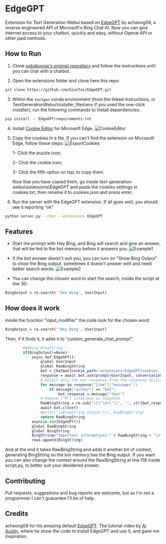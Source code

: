 # EdgeGPT
Extension for Text Generation Webui based on [EdgeGPT](https://github.com/acheong08/EdgeGPT) by acheong08, a reverse engineered API of Microsoft's Bing Chat AI.
Now you can give Internet access to your chatbot, quickly and easy, without Openai API or other paid methods.

## How to Run
1. Clone [oobabooga's  original repository](https://github.com/oobabooga/text-generation-webui) and follow the instructions until you can chat with a chatbot.

2. Open the extensions folder and clone here this repo:
```bash
git clone https://github.com/GiusTex/EdgeGPT.git
```

3. Within the `textgen` conda environment (from the linked instructions, or TextGenerationWebui\installer_files\env if you used the one-click installer), run the following commands to install dependencies:
```bash
pip install -r EdgeGPT/requirements.txt
```

4. Install [Cookie Editor](https://microsoftedge.microsoft.com/addons/detail/cookie-editor/ajfboaconbpkglpfanbmlfgojgndmhmc) for Microsoft Edge.
![CookieEditor](https://user-images.githubusercontent.com/112352961/235325561-9c85c199-8e50-484f-ac64-a25928de7281.png)

5. Copy the cookies in a file.
     If you can't find the extension on Microsoft Edge, follow these steps:
     ![ExportCookies](https://user-images.githubusercontent.com/112352961/235325568-61ad404c-d8d7-46f5-833d-7aee2b3c9d44.png)
     
      1- Click the puzzle icon;
     
      2- Click the cookie icon;
     
      3- Click the fifth option on top, to copy them.
   
   Now that you have copied them, go inside text-generation-webui\extensions\EdgeGPT and paste the cookies settings in cookies.txt, then rename it to cookies.json and    press enter.

6. Run the server with the EdgeGPT extension. If all goes well, you should see it reporting "ok"
```bash
python server.py --chat --extensions EdgeGPT
```

## Features
- Start the prompt with Hey Bing, and Bing will search and give an answer, that will be fed to the bot memory before it answers you.
![Example1](https://user-images.githubusercontent.com/112352961/235326069-26f33ebf-8378-452f-bacf-85f192346ba2.png)

- If the bot answer doesn't suit you, you can turn on "Show Bing Output" to show the Bing output, sometimes it doesn't answer well and need better search words.
![Example2](https://user-images.githubusercontent.com/112352961/235326217-81b3e9eb-9523-4c18-94b0-f141c841ab98.png)

- You can change the chosen word to start the search, inside the script at line 30:
```bash
BingOutput = re.search('^Hey Bing', UserInput)
```

## How does it work
Inside the function "input_modifier" the code look for the chosen word:
```bash
BingOutput = re.search('^Hey Bing', UserInput)
```
Then, if it finds it, it adds it to "custom_generate_chat_prompt":
```bash
        #Adding BingString
        if(BingOutput!=None):
            async def EdgeGPT():
                global UserInput
                global RawBingString
                bot = Chatbot(cookie_path='extensions/EdgeGPT/cookies.json')
                response = await bot.ask(prompt=UserInput, conversation_style=ConversationStyle.creative)
                # Select only the bot response from the response dictionary
                for message in response["item"]["messages"]:
                    if message["author"] == "bot":
                        bot_response = message["text"]
                # Remove [^#^] citations in response
                RawBingString = re.sub('\[\^\d+\^\]', '', str(bot_response))
                await bot.close()
                #print("\nBingString output:\n", RawBingString)
                return RawBingString
            asyncio.run(EdgeGPT())
            global RawBingString
            global BingString
            BingString="Important informations:" + RawBingString + "\n" + "Now answer the following question based on the given informations. If my sentence starts with \"Hey Bing\" ignore that part, I'm referring to you anyway, so don't say you are Bing.\n"
            rows.append(BingString)
``` 
And at the end it takes RawBingString and adds it another bit of context, generating BingString so the bot memory has the Bing output. If you want you can also change the context around the RawBingString at line 118 inside script.py, to better suit your desidered answer.

## Contributing
Pull requests, suggestions and bug reports are welcome, but as I'm not a programmer I can't guarantee I'll be of help.

## Credits
acheong08 for his amazing default [EdgeGPT](https://github.com/acheong08/EdgeGPT).
The tutorial video by [Ai Austin](https://youtu.be/aokn48vB0kc), where he show the code to install EdgeGPT and use it, and gave me inspiration.
